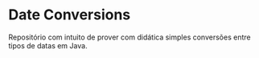 # Date Conversions
Repositório com intuito de prover com didática simples conversões entre tipos de datas em Java.